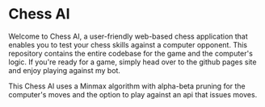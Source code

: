 # Chess AI
Welcome to Chess AI, a user-friendly web-based chess application that enables you to test your chess skills against a computer opponent. This repository contains the entire codebase for the game and the computer's logic. If you're ready for a game, simply head over to the github pages site and enjoy playing against my bot.

This Chess AI uses a Minmax algorithm with alpha-beta pruning for the computer's moves and the option to play against an api that issues moves.
